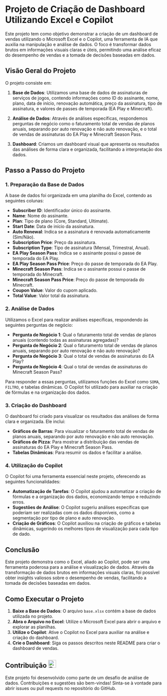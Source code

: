 # Projeto de Criação de Dashboard Utilizando Excel e Copilot

Este projeto tem como objetivo demonstrar a criação de um dashboard de vendas utilizando o Microsoft Excel e o Copilot, uma ferramenta de IA que auxilia na manipulação e análise de dados. O foco é transformar dados brutos em informações visuais claras e úteis, permitindo uma análise eficaz do desempenho de vendas e a tomada de decisões baseadas em dados.

## Visão Geral do Projeto

O projeto consiste em:

1. **Base de Dados**: Utilizamos uma base de dados de assinaturas de serviços de jogos, contendo informações como ID do assinante, nome, plano, data de início, renovação automática, preço da assinatura, tipo de assinatura, e valores de passes de temporada (EA Play e Minecraft).

2. **Análise de Dados**: Através de análises específicas, respondemos perguntas de negócio como o faturamento total de vendas de planos anuais, separando por auto renovação e não auto renovação, e o total de vendas de assinaturas do EA Play e Minecraft Season Pass.

3. **Dashboard**: Criamos um dashboard visual que apresenta os resultados das análises de forma clara e organizada, facilitando a interpretação dos dados.

## Passo a Passo do Projeto

### 1. Preparação da Base de Dados

A base de dados foi organizada em uma planilha do Excel, contendo as seguintes colunas:

- **Subscriber ID**: Identificador único do assinante.
- **Name**: Nome do assinante.
- **Plan**: Tipo de plano (Core, Standard, Ultimate).
- **Start Date**: Data de início da assinatura.
- **Auto Renewal**: Indica se a assinatura é renovada automaticamente (Sim/Não).
- **Subscription Price**: Preço da assinatura.
- **Subscription Type**: Tipo de assinatura (Mensal, Trimestral, Anual).
- **EA Play Season Pass**: Indica se o assinante possui o passe de temporada do EA Play.
- **EA Play Season Pass Price**: Preço do passe de temporada do EA Play.
- **Minecraft Season Pass**: Indica se o assinante possui o passe de temporada do Minecraft.
- **Minecraft Season Pass Price**: Preço do passe de temporada do Minecraft.
- **Coupon Value**: Valor do cupom aplicado.
- **Total Value**: Valor total da assinatura.

### 2. Análise de Dados

Utilizamos o Excel para realizar análises específicas, respondendo às seguintes perguntas de negócio:

- **Pergunta de Negócio 1**: Qual o faturamento total de vendas de planos anuais (contendo todas as assinaturas agregadas)?
- **Pergunta de Negócio 2**: Qual o faturamento total de vendas de planos anuais, separando por auto renovação e não auto renovação?
- **Pergunta de Negócio 3**: Qual o total de vendas de assinaturas do EA Play?
- **Pergunta de Negócio 4**: Qual o total de vendas de assinaturas do Minecraft Season Pass?

Para responder a essas perguntas, utilizamos funções do Excel como `SOMA`, `FILTRO`, e tabelas dinâmicas. O Copilot foi utilizado para auxiliar na criação de fórmulas e na organização dos dados.

### 3. Criação do Dashboard

O dashboard foi criado para visualizar os resultados das análises de forma clara e organizada. Ele inclui:

- **Gráficos de Barras**: Para visualizar o faturamento total de vendas de planos anuais, separando por auto renovação e não auto renovação.
- **Gráficos de Pizza**: Para mostrar a distribuição das vendas de assinaturas do EA Play e Minecraft Season Pass.
- **Tabelas Dinâmicas**: Para resumir os dados e facilitar a análise.

### 4. Utilização do Copilot

O Copilot foi uma ferramenta essencial neste projeto, oferecendo as seguintes funcionalidades:

- **Automatização de Tarefas**: O Copilot ajudou a automatizar a criação de fórmulas e a organização dos dados, economizando tempo e reduzindo erros.
- **Sugestões de Análise**: O Copilot sugeriu análises específicas que poderiam ser realizadas com os dados disponíveis, como a segmentação por tipo de plano e auto renovação.
- **Criação de Gráficos**: O Copilot auxiliou na criação de gráficos e tabelas dinâmicas, sugerindo os melhores tipos de visualização para cada tipo de dado.

## Conclusão

Este projeto demonstra como o Excel, aliado ao Copilot, pode ser uma ferramenta poderosa para a análise e visualização de dados. Através da transformação de dados brutos em informações visuais claras, foi possível obter insights valiosos sobre o desempenho de vendas, facilitando a tomada de decisões baseadas em dados.

## Como Executar o Projeto

1. **Baixe a Base de Dados**: O arquivo `base.xlsx` contém a base de dados utilizada no projeto.
2. **Abra o Arquivo no Excel**: Utilize o Microsoft Excel para abrir o arquivo e explorar as planilhas.
3. **Utilize o Copilot**: Ative o Copilot no Excel para auxiliar na análise e criação do dashboard.
4. **Crie o Dashboard**: Siga os passos descritos neste README para criar o dashboard de vendas.

## Contribuição <img src="https://raw.githubusercontent.com/Tarikul-Islam-Anik/Animated-Fluent-Emojis/master/Emojis/Travel%20and%20places/Rocket.png" alt="Rocket" width="25" height="25" />

Este projeto foi desenvolvido como parte de um desafio de análise de dados. Contribuições e sugestões são bem-vindas! Sinta-se à vontade para abrir issues ou pull requests no repositório do GitHub.
